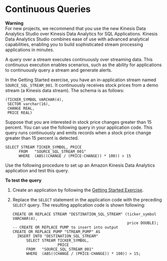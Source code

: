 # Continuous Queries<a name="continuous-queries-concepts"></a>

**Warning**  
For new projects, we recommend that you use the new Kinesis Data Analytics Studio over Kinesis Data Analytics for SQL Applications\. Kinesis Data Analytics Studio combines ease of use with advanced analytical capabilities, enabling you to build sophisticated stream processing applications in minutes\.

A query over a stream executes continuously over streaming data\. This continuous execution enables scenarios, such as the ability for applications to continuously query a stream and generate alerts\. 

In the Getting Started exercise, you have an in\-application stream named `SOURCE_SQL_STREAM_001`\. It continuously receives stock prices from a demo stream \(a Kinesis data stream\)\. The schema is as follows:

```
(TICKER_SYMBOL VARCHAR(4), 
 SECTOR varchar(16), 
 CHANGE REAL, 
 PRICE REAL)
```

Suppose that you are interested in stock price changes greater than 15 percent\. You can use the following query in your application code\. This query runs continuously and emits records when a stock price change greater than 15 percent is detected\.

```
SELECT STREAM TICKER_SYMBOL, PRICE 
      FROM   "SOURCE_SQL_STREAM_001"
      WHERE  (ABS((CHANGE / (PRICE-CHANGE)) * 100)) > 15
```

Use the following procedure to set up an Amazon Kinesis Data Analytics application and test this query\.

**To test the query**

1. Create an application by following the [Getting Started Exercise](https://docs.aws.amazon.com/kinesisanalytics/latest/dev/get-started-exercise.html)\.

1. Replace the `SELECT` statement in the application code with the preceding `SELECT` query\. The resulting application code is shown following:

   ```
   CREATE OR REPLACE STREAM "DESTINATION_SQL_STREAM" (ticker_symbol VARCHAR(4), 
                                                      price DOUBLE);
   -- CREATE OR REPLACE PUMP to insert into output
   CREATE OR REPLACE PUMP "STREAM_PUMP" AS 
     INSERT INTO "DESTINATION_SQL_STREAM" 
         SELECT STREAM TICKER_SYMBOL, 
                       PRICE 
         FROM   "SOURCE_SQL_STREAM_001"
         WHERE  (ABS((CHANGE / (PRICE-CHANGE)) * 100)) > 15;
   ```